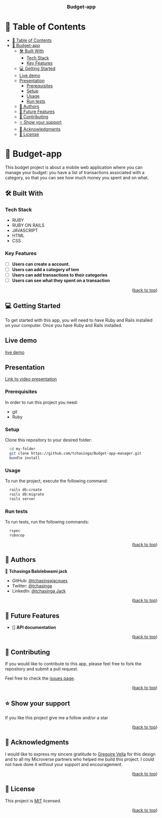 <a name="readme-top"></a>

<div align="center">
  <h3><b>Budget-app</b></h3>
</div>

# 📗 Table of Contents

- [📗 Table of Contents](#-table-of-contents)
- [📖 Budget-app](#-budget-app)
  - [🛠 Built With ](#-built-with-)
    - [Tech Stack ](#tech-stack-)
    - [Key Features ](#key-features-)
  - [💻 Getting Started ](#-getting-started-)
  - [Live demo](#live-demo)
  - [Presentation](#presentation)
    - [Prerequisites](#prerequisites)
    - [Setup](#setup)
    - [Usage](#usage)
    - [Run tests](#run-tests)
  - [👥 Authors ](#-authors-)
  - [🔭 Future Features ](#-future-features-)
  - [🤝 Contributing ](#-contributing-)
  - [⭐️ Show your support ](#️-show-your-support-)
  - [🙏 Acknowledgments ](#-acknowledgments-)
  - [📝 License ](#-license-)

# 📖 Budget-app<a name="about-project"></a>

This budget project is about a mobile web application where you can manage your budget: you have a list of transactions associated with a category, so that you can see how much money you spent and on what.

## 🛠 Built With <a name="built-with"></a>

### Tech Stack <a name="tech-stack"></a>

- RUBY
- RUBY ON RAILS
- JAVASCRIPT 
- HTML 
- CSS

### Key Features <a name="key-features"></a>

- [ ] **Users can create a account.**
- [ ] **Users can add a category of tem**
- [ ] **Users can add transactions to their categories**
- [ ] **Users can see what they spent on a transaction**

<p align="right">(<a href="#readme-top">back to top</a>)</p>

## 💻 Getting Started <a name="getting-started"></a>

To get started with this app, you will need to have Ruby and Rails installed on your computer. Once you have Ruby and Rails installed.

## Live demo
   [live demo](https://budget-app-jncr.onrender.com)


## Presentation
   [Link to video presentation](https://www.loom.com/share/f2b1807206a7435fa97f4c8fc72c71cb?sid=bcc9195e-3dea-4a1c-afb1-698d76ab3f5d)


### Prerequisites

In order to run this project you need:

- git
- Ruby

### Setup

Clone this repository to your desired folder:

```sh
  cd my-folder
  git clone https://github.com/tchasinga/Budget-app-manager.git
  bundle install
```

### Usage

To run the project, execute the following command:

```sh
  rails db:create
  rails db:migrate
  rails server
```

### Run tests

To run tests, run the following commands:

```sh
  rspec
  rubocop
```

<p align="right">(<a href="#readme-top">back to top</a>)</p>

## 👥 Authors <a name="authors"></a>

👤 **Tchasinga Balolebwami jack**

- GitHub: [@tchasingajacques](https://github.com/tchasinga)
- Twitter: [@tchasinga](https://twitter.com/Tchasinga)
- LinkedIn: [@tchasinga Jack](https://www.linkedin.com/in/tchasinga-jacques-76aba7214/)


<p align="right">(<a href="#readme-top">back to top</a>)</p>

## 🔭 Future Features <a name="future-features"></a>

- [] **API documentation**

<p align="right">(<a href="#readme-top">back to top</a>)</p>

## 🤝 Contributing <a name="contributing"></a>

If you would like to contribute to this app, please feel free to fork the repository and submit a pull request.

Feel free to check the [issues page](https://github.com/tchasinga/Budget-app-manager/issues/1).

<p align="right">(<a href="#readme-top">back to top</a>)</p>

## ⭐️ Show your support <a name="support"></a>

If you like this project give me a follow and/or a star

<p align="right">(<a href="#readme-top">back to top</a>)</p>

## 🙏 Acknowledgments <a name="acknowledgements"></a>

I would like to express my sincere gratitude to [Gregoire Vella](https://www.behance.net/gregoirevella) for this design and to all my Microverse partners who helped me build this project. I could not have done it without your support and encouragement.

<p align="right">(<a href="#readme-top">back to top</a>)</p>

## 📝 License <a name="license"></a>

This project is [MIT](./LICENSE) licensed.

<p align="right">(<a href="#readme-top">back to top</a>)</p>
